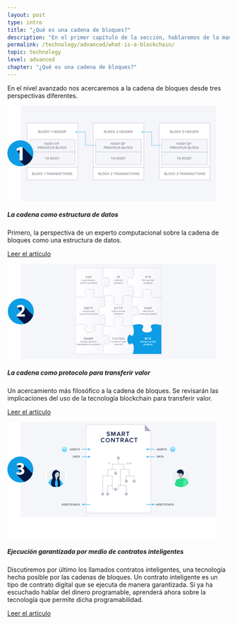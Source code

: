 ```yaml
---
layout: post
type: intro
title: "¿Qué es una cadena de bloques?"
description: "En el primer capítulo de la sección, hablaremos de la manera en la que las cadenas de bloques almacenan transacciones y cómo hacen posible la transferencia de valor, así como de los llamados contratos inteligentes."
permalink: /technology/advanced/what-is-a-blockchain/
topic: technology
level: advanced
chapter: "¿Qué es una cadena de bloques?"
---
```


En el nivel avanzado nos acercaremos a la cadena de bloques desde tres perspectivas diferentes.

<div class="row mt-5">
    <div class="col-md-3">
        <a href="{{ site.baseurl }}{% post_url /technology/advanced/2021-01-02-blockchain-as-a-data-structure %}">
            <img src="/assets/post_files/technology/advanced/1.0-what-is-a-blockchain/data-structure.svg" alt="La cadena como estructura de datos" />
        </a>
    </div>
    <div class="col-md-9">
        <h5 class="intro-article-title">La cadena como estructura de datos</h5>
        <p class="mb-1">
            Primero, la perspectiva de un experto computacional sobre la cadena de bloques como una estructura de datos.
        </p>
        <p class="mb-0">
            <a class="font-weight-bold" href="{{ site.baseurl }}{% post_url /technology/advanced/2021-01-02-blockchain-as-a-data-structure %}">Leer el artículo</a>
        </p>
    </div>
</div>

<div class="row mt-5">
    <div class="col-md-3">
        <a href="{{ site.baseurl }}{% post_url /technology/advanced/2021-01-03-a-protocol-to-transfer-value %}">
            <img src="/assets/post_files/technology/advanced/1.0-what-is-a-blockchain/value-transfer.svg" alt="ProtocolOs" />
        </a>
    </div>
    <div class="col-md-9">
        <h5 class="intro-article-title">La cadena como protocolo para transferir valor</h5>
        <p class="mb-1">
            Un acercamiento más filosófico a la cadena de bloques. Se revisarán las implicaciones del uso de la tecnología blockchain para transferir valor.
        </p>
        <p class="mb-0">
            <a class="font-weight-bold" href="{{ site.baseurl }}{% post_url /technology/advanced/2021-01-03-a-protocol-to-transfer-value %}">Leer el artículo</a>
        </p>
    </div>
</div>

<div class="row mt-5">
    <div class="col-md-3">
        <a href="{{ site.baseurl }}{% post_url /technology/advanced/2021-01-04-guaranteed-execution-with-smart-contracts %}">
            <img src="/assets/post_files/technology/advanced/1.0-what-is-a-blockchain/smart-contracts.svg" alt="Contratos inteligentes" />
        </a>
    </div>
    <div class="col-md-9">
        <h5 class="intro-article-title">Ejecución garantizada por medio de contratos inteligentes</h5>
        <p class="mb-1">
            Discutiremos por último los llamados contratos inteligentes, una tecnología hecha posible por las cadenas de bloques. Un contrato inteligente es un tipo de contrato digital que se ejecuta de manera garantizada. Si ya ha escuchado hablar del dinero programable, aprenderá ahora sobre la tecnología que permite dicha programabilidad.
        </p>
        <p class="mb-0">
            <a class="font-weight-bold" href="{{ site.baseurl }}{% post_url /technology/advanced/2021-01-04-guaranteed-execution-with-smart-contracts %}">Leer el artículo</a>
        </p>
    </div>
</div>

